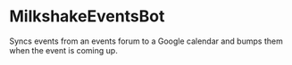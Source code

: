 # MilkshakeEventsBot
Syncs events from an events forum to a Google calendar and bumps them when the event is coming up.

